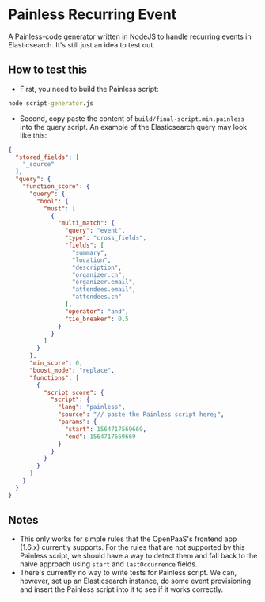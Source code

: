 # Painless Recurring Event

A Painless-code generator written in NodeJS to handle recurring events in Elasticsearch. It's still just an idea to test out.

## How to test this

- First, you need to build the Painless script:

```cmd
node script-generator.js
```

- Second, copy paste the content of `build/final-script.min.painless` into the query script. An example of the Elasticsearch query may look like this:

```json
{
  "stored_fields": [
    "_source"
  ],
  "query": {
    "function_score": {
      "query": {
        "bool": {
          "must": [
            {
              "multi_match": {
                "query": "event",
                "type": "cross_fields",
                "fields": [
                  "summary",
                  "location",
                  "description",
                  "organizer.cn",
                  "organizer.email",
                  "attendees.email",
                  "attendees.cn"
                ],
                "operator": "and",
                "tie_breaker": 0.5
              }
            }
          ]
        }
      },
      "min_score": 0,
      "boost_mode": "replace",
      "functions": [
        {
          "script_score": {
            "script": {
              "lang": "painless",
              "source": "// paste the Painless script here;",
              "params": {
                "start": 1564717569669,
                "end": 1564717669669
              }
            }
          }
        }
      ]
    }
  }
}
```

## Notes

- This only works for simple rules that the OpenPaaS's frontend app (1.6.x) currently supports. For the rules that are not supported by this Painless script, we should have a way to detect them and fall back to the naive approach using `start` and `lastOccurrence` fields.
- There's currently no way to write tests for Painless script. We can, however, set up an Elasticsearch instance, do some event provisioning and insert the Painless script into it to see if it works correctly.
